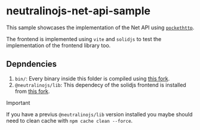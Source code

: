 # neutralinojs-net-api-sample

This sample showcases the implementation of the Net API using [`pockethttp`](https://github.com/IsmaCortGtz/pocket-http).

The frontend is implemented using `vite` and `solidjs` to test the implementation of the frontend library too.

## Depndencies

1. `bin/`: Every binary inside this folder is compiled using [this fork](https://github.com/IsmaCortGtz/neutralinojs/tree/feature/net-api).
2. `@neutralinojs/lib`: This dependecy of the solidjs frontend is installed from [this fork](https://github.com/IsmaCortGtz/neutralino.js/tree/feature/net-api).

> [!IMPORTANT]  
> If you have a previus `@neutralinojs/lib` version installed you maybe should need to clean cache with `npm cache clean --force`.